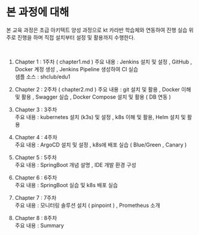 # 본 과정에 대해 
 
본 교육 과정은 초급 아키텍트 양성 과정으로 kt 카라반 학습체와 연동하여 진행
실습 위주로 진행을 하며 직접 설치부터 설정 및 활용까지 수행한다. 

<br/>

1. Chapter 1 : 1주차  ( chapter1.md )
     주요 내용 : Jenkins 설치 및 설정 , GitHub , Docker 계정 생성 , Jenkins Pipeline 생성하여 CI 실습  
     샘플 소스 : shclub/edu1
     
2. Chapter 2 : 2주차  ( chapter2.md )
     주요 내용 : git 설치 및 활용 , Docker 이해 및 활용 , Swagger 실습 , Docker Compose 설치 및 활용 ( DB 연동 )  

3. Chapter 3 : 3주차  
     주요 내용 : kubernetes 설치 (k3s) 및 설정 , k8s 이해 및 활용,
               Helm 설치 및 활용   

4. Chapter 4 : 4주차  
     주요 내용 : ArgoCD 설치 및 설정 , k8s에 배포 실습 ( Blue/Green , Canary )  

5. Chapter 5 : 5주차  
     주요 내용 : SpringBoot 개념 설명 , IDE 개발 환경 구성    

6. Chapter 6 : 6주차  
     주요 내용 : SpringBoot 실습 및 k8s 배포 실습  

7. Chapter 7 : 7주차  
     주요 내용 : 모니터링 솔루션 설치 ( pinpoint ) , Prometheus 소개  

8. Chapter 8 : 8주차  
     주요 내용 : Summary




